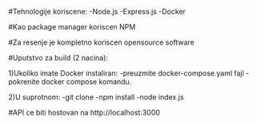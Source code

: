 #Tehnologije koriscene:
-Node.js
-Express.js
-Docker

#Kao package manager koriscen NPM

#Za resenje je kompletno koriscen opensource software

#Uputstvo za build (2 nacina):

1)Ukoliko imate Docker instaliran:
-preuzmite docker-compose.yaml fajl
-pokrenite docker compose komandu.

2)U suprotnom:
-git clone
-npm install
-node index.js

#API ce biti hostovan na http://localhost:3000
